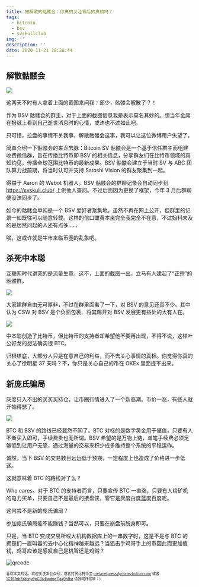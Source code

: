 ```yaml
---
title: 被解散的骷髅会：你真的关注背后的真相吗？
tags:
  - bitcoin
  - bsv
  - svskullclub
img: ''
description: ''
date: 2020-11-21 18:28:44
---
```


## 解散骷髅会

![](https://raw.githubusercontent.com/imcoddy/images/main/2020-11-21/1605951747866-skull-club-dismiss-rumor.jpeg)

这两天不时有人拿着上面的截图来问我：邱少，骷髅会解散了？！

作为 BSV 骷髅会的群主，对于上面的截图信息我是表示莫名其妙的。想当年金庸在报纸上看到自己逝世消息时的心情，或许也不过如此吧。

只可惜，拉盘的事情不关我事，解散骷髅会这事，我可以让这位微博用户失望了。

<!--more-->

简单介绍一下骷髅会的来龙去脉：Bitcoin SV 骷髅会是一个基于信任群主而组建收费微信群，旨在传播比特币即 BSV 的相关信息，分享群友们在比特币领域的真知灼见，传播全球范围比特币的最新成果。BSV 骷髅会建立于当时 SV 与 ABC 团队算力战前期，将当时认可并支持 Satoshi Vision 的群友聚集到一起。

得益于 Aaron 的 Webot 机器人，BSV 骷髅会的群聊记录会自动同步到 https://svskull.club/ 上供他人查阅。不过后面因为更换了框架，今年 3 月后群聊便没法同步了。

如今的骷髅会单纯是一个 BSV 爱好者聚集地，虽然不再在网上公开，但群里的记录一如既往可以随意转载。这样的信口雌黄本来完全我完全不在意，不过始料未及的是居然问起的人还有点多……

唉，这或许就是牛市来临币圈的乱象吧。

## 杀死中本聪

互联网时代讲究的是流量生意，这不，上面的截图一出，立马有人建起了“正宗”的骷髅群。

![](https://raw.githubusercontent.com/imcoddy/images/main/2020-11-22/1606037881733-fake-skull-club.jpeg)

大家建群自由无可厚非，不过在群里面看了一下，对 BSV 的意见还真不少。其中认为 CSW 对 BSV 是个负面包裹、将其踢开对 BSV 发展更有益处的大有人在。

![](https://raw.githubusercontent.com/imcoddy/images/main/2020-11-22/1606037869082-kick-craig.jpeg)

中本聪创造了比特币，但比特币的支持者却希望他不要再出现，不得不说，这样叶公好龙的想法确实很 BTC。

归根结底，大部分人只是在意自己的利益，而不去关心事情的真相。你觉得你真的关心了徐明星 37 天吗？不，你只是关心自己的币在 OKEx 里面提不出来。

## 新庞氏骗局

灰度只入不出的买买买持仓，让币圈行情进入了一个新高潮。币价一涨，有些人就开始得瑟了。

![](https://raw.githubusercontent.com/imcoddy/images/main/2020-11-22/1606041830089-is-bsv-wrong.jpeg)

BTC 和 BSV 的路线已经截然不同了。BTC 对标的是数字黄金用于储值，只要有人不断买入即可，手续费贵也无所谓。BSV 希望的是万物上链，单笔手续费必须足够低到让用户无感，通过海量的交易来积少成多维持整个系统的平稳运作。

诚然，当下 BSV 的交易数目远远低于预期，一定程度上也造成了价格进一步低迷。

这就意味着 BTC 的路线对了么？

Who cares。对于 BTC 的支持者而言，只要宣传 BTC 一直涨，只要有人给矿机的电力买单，只要自己不是最后的接盘侠，管它是灰度白度蓝度百度呢。

这何尝不是新的庞氏骗局？

参加庞氏骗局能不能赚钱？当然可以，只要在崩盘前脱身即可。

只是，当 BTC 变成交易所或大机构数据库上的一串数字时，这是不是与 BTC 的拥趸们一直叫嚣的去中心化精神越来越远？当狙击手鸡哥手上的币因此而更加值钱，鸡哥应该是感叹自己是机智还是鸡贼？

![qrcode](https://raw.githubusercontent.com/imcoddy/images/main/2020-11-21/1605951312672-metanet-qrcode.png)

<sub><sup>喜欢本文的话，欢迎关注本公众号，或者打赏比特币至 [metanetpress@moneybutton.com](bitcoin:metanetpress@moneybutton.com) 或者 [1GT6fnb7zbtzjy9pC3iyEwdpg11ax9nRst](bitcoin:1GT6fnb7zbtzjy9pC3iyEwdpg11ax9nRst) 请我喝杯咖啡：)</sup></sub>
